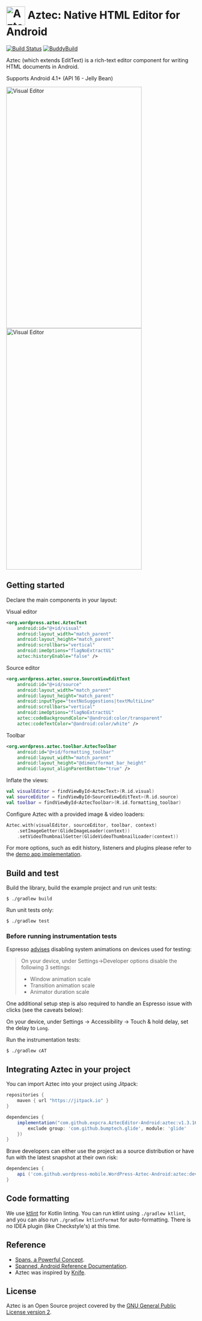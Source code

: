 <h1><img align="center" width=50px height=50px src="https://github.com/wordpress-mobile/AztecEditor-iOS/raw/develop/RepoAssets/aztec.png" alt="Aztec Logo"/>&nbsp;Aztec: Native HTML Editor for Android</h1>

[![Build Status](https://travis-ci.org/wordpress-mobile/AztecEditor-Android.svg?branch=develop)](https://travis-ci.org/wordpress-mobile/AztecEditor-Android)
[![BuddyBuild](https://dashboard.buddybuild.com/api/statusImage?appID=5800168c52aea90100a973ed&branch=develop&build=latest)](https://dashboard.buddybuild.com/apps/5800168c52aea90100a973ed/build/latest)

Aztec (which extends EditText) is a rich-text editor component for writing HTML
documents in Android.

Supports Android 4.1+ (API 16 - Jelly Bean)

<img align="center" width=360px height=640px src="https://github.com/wordpress-mobile/AztecEditor-Android/raw/develop/visual_editor.png" alt="Visual Editor"/> <img align="center" width=360px height=640px src="https://github.com/wordpress-mobile/AztecEditor-Android/raw/develop/code_editor.png" alt="Visual Editor"/>

## Getting started

Declare the main components in your layout:

Visual editor
```XML
<org.wordpress.aztec.AztecText
    android:id="@+id/visual"
    android:layout_width="match_parent"
    android:layout_height="match_parent"
    android:scrollbars="vertical"
    android:imeOptions="flagNoExtractUi"
    aztec:historyEnable="false" />
```
Source editor
```XML
<org.wordpress.aztec.source.SourceViewEditText
    android:id="@+id/source"
    android:layout_width="match_parent"
    android:layout_height="match_parent"
    android:inputType="textNoSuggestions|textMultiLine"
    android:scrollbars="vertical"
    android:imeOptions="flagNoExtractUi"
    aztec:codeBackgroundColor="@android:color/transparent"
    aztec:codeTextColor="@android:color/white" />
```

Toolbar
```XML
<org.wordpress.aztec.toolbar.AztecToolbar
    android:id="@+id/formatting_toolbar"
    android:layout_width="match_parent"
    android:layout_height="@dimen/format_bar_height"
    android:layout_alignParentBottom="true" />
```

Inflate the views:
```kotlin
val visualEditor = findViewById<AztecText>(R.id.visual)
val sourceEditor = findViewById<SourceViewEditText>(R.id.source)
val toolbar = findViewById<AztecToolbar>(R.id.formatting_toolbar)
```

Configure Aztec with a provided image & video loaders:
```kotlin
Aztec.with(visualEditor, sourceEditor, toolbar, context)
    .setImageGetter(GlideImageLoader(context))
    .setVideoThumbnailGetter(GlideVideoThumbnailLoader(context))
```

For more options, such as edit history, listeners and plugins please refer to the [demo app implementation](https://github.com/wordpress-mobile/AztecEditor-Android/blob/develop/app/src/main/kotlin/org/wordpress/aztec/demo/MainActivity.kt).

## Build and test

Build the library, build the example project and run unit tests:

```shell
$ ./gradlew build
```

Run unit tests only:

```shell
$ ./gradlew test
```

### Before running instrumentation tests

Espresso [advises](https://google.github.io/android-testing-support-library/docs/espresso/setup/#setup-your-test-environment) disabling system animations on devices used for testing:

> On your device, under Settings->Developer options disable the following 3 settings:
>
> - Window animation scale
> - Transition animation scale
> - Animator duration scale

One additional setup step is also required to handle an Espresso issue with clicks (see the caveats below):

On your device, under Settings -> Accessibility -> Touch & hold delay, set the delay to `Long`.

Run the instrumentation tests:

```shell
$ ./gradlew cAT
```

## Integrating Aztec in your project

You can import Aztec into your project using Jitpack:
```gradle
repositories {
    maven { url "https://jitpack.io" }
}
```
```gradle
dependencies {
    implementation("com.github.expcra.AztecEditor-Android:aztec:v1.3.16", {
        exclude group: 'com.github.bumptech.glide', module: 'glide'
    })
}
```

Brave developers can either use the project as a source distribution
or have fun with the latest snapshot at their own risk:

```gradle
dependencies {
    api ('com.github.wordpress-mobile.WordPress-Aztec-Android:aztec:develop-SNAPSHOT')
}
```

## Code formatting

We use [ktlint](https://github.com/shyiko/ktlint) for Kotlin linting. You can run ktlint using `./gradlew ktlint`, and you can also run `./gradlew ktlintFormat` for auto-formatting. There is no IDEA plugin (like Checkstyle's) at this time.

## Reference

* [Spans, a Powerful Concept](http://flavienlaurent.com/blog/2014/01/31/spans/ "Spans, a Powerful Concept.").
* [Spanned, Android Reference Documentation](http://developer.android.com/reference/android/text/Spanned.html "Spanned | Android Developers").
* Aztec was inspired by [Knife](https://github.com/mthli/Knife).

## License

Aztec is an Open Source project covered by the
[GNU General Public License version 2](LICENSE.md).
